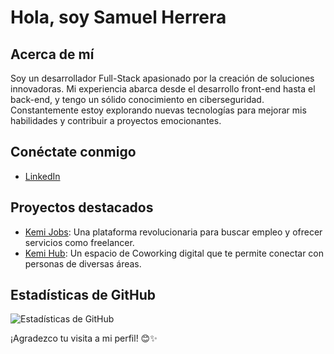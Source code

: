 # Hola, soy Samuel Herrera

## Acerca de mí
Soy un desarrollador Full-Stack apasionado por la creación de soluciones innovadoras. Mi experiencia abarca desde el desarrollo front-end hasta el back-end, y tengo un sólido conocimiento en ciberseguridad. Constantemente estoy explorando nuevas tecnologías para mejorar mis habilidades y contribuir a proyectos emocionantes.

## Conéctate conmigo
- [LinkedIn](https://www.linkedin.com/in/herrera99)

## Proyectos destacados
- [Kemi Jobs](https://kemijobs.com): Una plataforma revolucionaria para buscar empleo y ofrecer servicios como freelancer.
- [Kemi Hub](https://kemihub.com): Un espacio de Coworking digital que te permite conectar con personas de diversas áreas.

## Estadísticas de GitHub
![Estadísticas de GitHub](https://github-readme-stats.vercel.app/api?username=herreera&show_icons=true)

¡Agradezco tu visita a mi perfil! 😊✨
